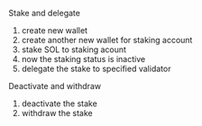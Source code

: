 Stake and delegate

1. create new wallet
2. create another new wallet for staking account
3. stake SOL to staking acount
4. now the staking status is inactive
5. delegate the stake to specified validator

Deactivate and withdraw

1. deactivate the stake
2. withdraw the stake
